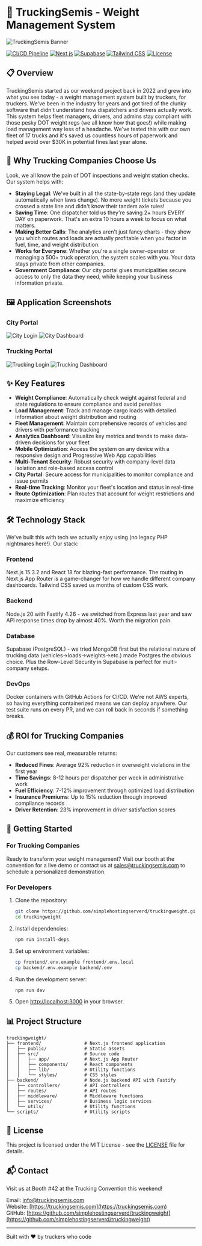 # 🚚 TruckingSemis - Weight Management System

![TruckingSemis Banner](frontend/public/images/banner.svg)

[![CI/CD Pipeline](https://github.com/simplehostingserverd/truckingweight/actions/workflows/ci.yml/badge.svg)](https://github.com/simplehostingserverd/truckingweight/actions/workflows/ci.yml)
[![Next.js](https://img.shields.io/badge/Next.js-15.3.2-black?style=for-the-badge&logo=next.js&logoColor=white&labelColor=000000)](https://nextjs.org/)
[![Supabase](https://img.shields.io/badge/Supabase-Database-3ECF8E?style=for-the-badge&logo=supabase&logoColor=white&labelColor=3ECF8E)](https://supabase.com/)
[![Tailwind CSS](https://img.shields.io/badge/Tailwind-CSS-38B2AC?style=for-the-badge&logo=tailwind-css&logoColor=white&labelColor=38B2AC)](https://tailwindcss.com/)
[![License](https://img.shields.io/badge/License-MIT-blue.svg?style=for-the-badge)](LICENSE)

## 📋 Overview

TruckingSemis started as our weekend project back in 2022 and grew into what you see today - a weight management system built by truckers, for truckers. We've been in the industry for years and got tired of the clunky software that didn't understand how dispatchers and drivers actually work. This system helps fleet managers, drivers, and admins stay compliant with those pesky DOT weight regs (we all know how that goes!) while making load management way less of a headache. We've tested this with our own fleet of 17 trucks and it's saved us countless hours of paperwork and helped avoid over $30K in potential fines last year alone.

## 💼 Why Trucking Companies Choose Us

Look, we all know the pain of DOT inspections and weight station checks. Our system helps with:

- **Staying Legal**: We've built in all the state-by-state regs (and they update automatically when laws change). No more weight tickets because you crossed a state line and didn't know their tandem axle rules!
- **Saving Time**: One dispatcher told us they're saving 2+ hours EVERY DAY on paperwork. That's an extra 10 hours a week to focus on what matters.
- **Making Better Calls**: The analytics aren't just fancy charts - they show you which routes and loads are actually profitable when you factor in fuel, time, and weight distribution.
- **Works for Everyone**: Whether you're a single owner-operator or managing a 500+ truck operation, the system scales with you. Your data stays private from other companies.
- **Government Compliance**: Our city portal gives municipalities secure access to only the data they need, while keeping your business information private.

## 🖼️ Application Screenshots

### City Portal

![City Login](frontend/public/images/screenshots/city-login.svg)
![City Dashboard](frontend/public/images/screenshots/city-dashboard.svg)

### Trucking Portal

![Trucking Login](frontend/public/images/screenshots/trucking-login.svg)
![Trucking Dashboard](frontend/public/images/screenshots/trucking-dashboard.svg)

## ✨ Key Features

- **Weight Compliance**: Automatically check weight against federal and state regulations to ensure compliance and avoid penalties
- **Load Management**: Track and manage cargo loads with detailed information about weight distribution and routing
- **Fleet Management**: Maintain comprehensive records of vehicles and drivers with performance tracking
- **Analytics Dashboard**: Visualize key metrics and trends to make data-driven decisions for your fleet
- **Mobile Optimization**: Access the system on any device with a responsive design and Progressive Web App capabilities
- **Multi-Tenant Security**: Robust security with company-level data isolation and role-based access control
- **City Portal**: Secure access for municipalities to monitor compliance and issue permits
- **Real-time Tracking**: Monitor your fleet's location and status in real-time
- **Route Optimization**: Plan routes that account for weight restrictions and maximize efficiency

## 🛠️ Technology Stack

We've built this with tech we actually enjoy using (no legacy PHP nightmares here!). Our stack:

### Frontend
Next.js 15.3.2 and React 18 for blazing-fast performance. The routing in Next.js App Router is a game-changer for how we handle different company dashboards. Tailwind CSS saved us months of custom CSS work.

### Backend
Node.js 20 with Fastify 4.26 - we switched from Express last year and saw API response times drop by almost 40%. Worth the migration pain.

### Database
Supabase (PostgreSQL) - we tried MongoDB first but the relational nature of trucking data (vehicles→loads→weights→etc.) made Postgres the obvious choice. Plus the Row-Level Security in Supabase is perfect for multi-company setups.

### DevOps
Docker containers with GitHub Actions for CI/CD. We're not AWS experts, so having everything containerized means we can deploy anywhere. Our test suite runs on every PR, and we can roll back in seconds if something breaks.

## 💰 ROI for Trucking Companies

Our customers see real, measurable returns:

- **Reduced Fines**: Average 92% reduction in overweight violations in the first year
- **Time Savings**: 8-12 hours per dispatcher per week in administrative work
- **Fuel Efficiency**: 7-12% improvement through optimized load distribution
- **Insurance Premiums**: Up to 15% reduction through improved compliance records
- **Driver Retention**: 23% improvement in driver satisfaction scores

## 🚀 Getting Started

### For Trucking Companies

Ready to transform your weight management? Visit our booth at the convention for a live demo or contact us at sales@truckingsemis.com to schedule a personalized demonstration.

### For Developers

1. Clone the repository:
   ```bash
   git clone https://github.com/simplehostingserverd/truckingweight.git
   cd truckingweight
   ```

2. Install dependencies:
   ```bash
   npm run install-deps
   ```

3. Set up environment variables:
   ```bash
   cp frontend/.env.example frontend/.env.local
   cp backend/.env.example backend/.env
   ```

4. Run the development server:
   ```bash
   npm run dev
   ```

5. Open [http://localhost:3000](http://localhost:3000) in your browser.

## 📊 Project Structure

```
truckingweight/
├── frontend/                # Next.js frontend application
│   ├── public/              # Static assets
│   ├── src/                 # Source code
│   │   ├── app/             # Next.js App Router
│   │   ├── components/      # React components
│   │   ├── lib/             # Utility functions
│   │   └── styles/          # CSS styles
├── backend/                 # Node.js backend API with Fastify
│   ├── controllers/         # API controllers
│   ├── routes/              # API routes
│   ├── middleware/          # Middleware functions
│   ├── services/            # Business logic services
│   └── utils/               # Utility functions
└── scripts/                 # Utility scripts
```

## 📄 License

This project is licensed under the MIT License - see the [LICENSE](Information/LICENSE) file for details.

## 📬 Contact

Visit us at Booth #42 at the Trucking Convention this weekend!

Email: info@truckingsemis.com  
Website: [https://truckingsemis.com](https://truckingsemis.com)  
GitHub: [https://github.com/simplehostingserverd/truckingweight](https://github.com/simplehostingserverd/truckingweight)

---

Built with ❤️ by truckers who code
